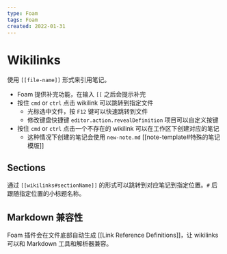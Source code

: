```yaml
---
type: Foam
tags: Foam
created: 2022-01-31
---
```


# Wikilinks

使用 `[[file-name]]` 形式来引用笔记。

- Foam 提供补完功能，在输入 `[[` 之后会提示补完
- 按住 `cmd` or `ctrl` 点击 wikilink 可以跳转到指定文件
  - 光标选中文件，按 `F12` 键可以快速跳转到文件
  - 修改键盘快捷键 `editor.action.revealDefinition` 项目可以自定义按键
- 按住 `cmd` or `ctrl` 点击一个不存在的 wikilink 可以在工作区下创建对应的笔记
  - 这种情况下创建的笔记会使用 `new-note.md` [[note-template#特殊的笔记模版]]

## Sections

通过 `[[wikilinks#sectionName]]` 的形式可以跳转到对应笔记到指定位置。`#` 后跟随指定位置的小标题名称。

## Markdown 兼容性

Foam 插件会在文件底部自动生成 [[Link Reference Definitions]]，让 wikilinks 可以和 Markdown 工具和解析器兼容。
